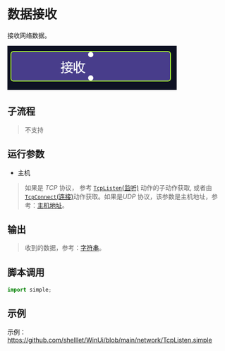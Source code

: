 # 数据接收 
接收网络数据。

![action](./images/05.png ':size=90%')

## 子流程
> 不支持

## 运行参数

* 主机

>    如果是 *TCP* 协议， 参考 [`TcpListen`(监听)](../actions/network/TcpListen.md) 动作的子动作获取, 或者由[`TcpConnect`(连接)](../actions/network/TcpConnect.md)动作获取。如果是*UDP* 协议，该参数是主机地址，参考：[主机地址](../types/ScocketAddress.md)。


## 输出 

> 收到的数据，参考：[字符串](../types/String.md)。


## 脚本调用

```python
import simple;

```

## 示例

示例： https://github.com/shelllet/WinUi/blob/main/network/TcpListen.simple

